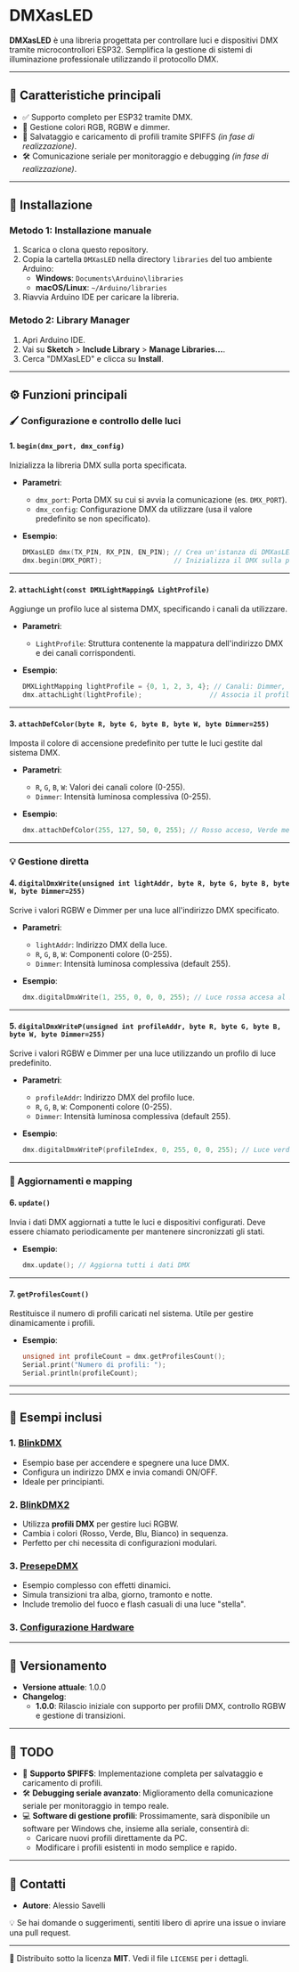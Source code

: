 # **DMXasLED**

**DMXasLED** è una libreria progettata per controllare luci e dispositivi DMX tramite microcontrollori ESP32. Semplifica la gestione di sistemi di illuminazione professionale utilizzando il protocollo DMX.

---

## 🌟 **Caratteristiche principali**
- ✅ Supporto completo per ESP32 tramite DMX.
- 🎨 Gestione colori RGB, RGBW e dimmer.
- 📂 Salvataggio e caricamento di profili tramite SPIFFS *(in fase di realizzazione)*.
- 🛠️ Comunicazione seriale per monitoraggio e debugging *(in fase di realizzazione)*.


---

## 🚀 **Installazione**

### Metodo 1: Installazione manuale
1. Scarica o clona questo repository.
2. Copia la cartella `DMXasLED` nella directory `libraries` del tuo ambiente Arduino:
   - **Windows**: `Documents\Arduino\libraries`
   - **macOS/Linux**: `~/Arduino/libraries`
3. Riavvia Arduino IDE per caricare la libreria.

### Metodo 2: Library Manager
1. Apri Arduino IDE.
2. Vai su **Sketch** > **Include Library** > **Manage Libraries...**.
3. Cerca "DMXasLED" e clicca su **Install**.

---

## ⚙️ **Funzioni principali**

### 🖌️ Configurazione e controllo delle luci

#### 1. **`begin(dmx_port, dmx_config)`**
Inizializza la libreria DMX sulla porta specificata.

- **Parametri**:
  - `dmx_port`: Porta DMX su cui si avvia la comunicazione (es. `DMX_PORT`).
  - `dmx_config`: Configurazione DMX da utilizzare (usa il valore predefinito se non specificato).

- **Esempio**:
  ```cpp
  DMXasLED dmx(TX_PIN, RX_PIN, EN_PIN); // Crea un'istanza di DMXasLED
  dmx.begin(DMX_PORT);                  // Inizializza il DMX sulla porta specificata
  ```

---

#### 2. **`attachLight(const DMXLightMapping& LightProfile)`**
Aggiunge un profilo luce al sistema DMX, specificando i canali da utilizzare.

- **Parametri**:
  - `LightProfile`: Struttura contenente la mappatura dell'indirizzo DMX e dei canali corrispondenti.

- **Esempio**:
  ```cpp
  DMXLightMapping lightProfile = {0, 1, 2, 3, 4}; // Canali: Dimmer, R, G, B, W
  dmx.attachLight(lightProfile);                 // Associa il profilo al DMX
  ```

---

#### 3. **`attachDefColor(byte R, byte G, byte B, byte W, byte Dimmer=255)`**
Imposta il colore di accensione predefinito per tutte le luci gestite dal sistema DMX.

- **Parametri**:
  - `R`, `G`, `B`, `W`: Valori dei canali colore (0-255).
  - `Dimmer`: Intensità luminosa complessiva (0-255).

- **Esempio**:
  ```cpp
  dmx.attachDefColor(255, 127, 50, 0, 255); // Rosso acceso, Verde medio, Blu minimo
  ```

---

### 💡 Gestione diretta

#### 4. **`digitalDmxWrite(unsigned int lightAddr, byte R, byte G, byte B, byte W, byte Dimmer=255)`**
Scrive i valori RGBW e Dimmer per una luce all'indirizzo DMX specificato.

- **Parametri**:
  - `lightAddr`: Indirizzo DMX della luce.
  - `R`, `G`, `B`, `W`: Componenti colore (0-255).
  - `Dimmer`: Intensità luminosa complessiva (default 255).

- **Esempio**:
  ```cpp
  dmx.digitalDmxWrite(1, 255, 0, 0, 0, 255); // Luce rossa accesa al massimo
  ```

---

#### 5. **`digitalDmxWriteP(unsigned int profileAddr, byte R, byte G, byte B, byte W, byte Dimmer=255)`**
Scrive i valori RGBW e Dimmer per una luce utilizzando un profilo di luce predefinito.

- **Parametri**:
  - `profileAddr`: Indirizzo DMX del profilo luce.
  - `R`, `G`, `B`, `W`: Componenti colore (0-255).
  - `Dimmer`: Intensità luminosa complessiva (default 255).

- **Esempio**:
  ```cpp
  dmx.digitalDmxWriteP(profileIndex, 0, 255, 0, 0, 255); // Luce verde accesa al massimo
  ```

---

### 🔄 Aggiornamenti e mapping

#### 6. **`update()`**
Invia i dati DMX aggiornati a tutte le luci e dispositivi configurati. Deve essere chiamato periodicamente per mantenere sincronizzati gli stati.

- **Esempio**:
  ```cpp
  dmx.update(); // Aggiorna tutti i dati DMX
  ```

---

#### 7. **`getProfilesCount()`**
Restituisce il numero di profili caricati nel sistema. Utile per gestire dinamicamente i profili.

- **Esempio**:
  ```cpp
  unsigned int profileCount = dmx.getProfilesCount();
  Serial.print("Numero di profili: ");
  Serial.println(profileCount);
  ```

---
---

## 📂 **Esempi inclusi**

### 1. [**BlinkDMX**](https://github.com/AlessioSavelli/DMXasLED/tree/main/examples/BlinkDMX)
- Esempio base per accendere e spegnere una luce DMX.
- Configura un indirizzo DMX e invia comandi ON/OFF.
- Ideale per principianti.

### 2. [**BlinkDMX2**](https://github.com/AlessioSavelli/DMXasLED/tree/main/examples/BlinkDMX2)
- Utilizza **profili DMX** per gestire luci RGBW.
- Cambia i colori (Rosso, Verde, Blu, Bianco) in sequenza.
- Perfetto per chi necessita di configurazioni modulari.

### 3. [**PresepeDMX**](https://github.com/AlessioSavelli/DMXasLED/tree/main/examples/PresepeDMX)
- Esempio complesso con effetti dinamici.
- Simula transizioni tra alba, giorno, tramonto e notte.
- Include tremolio del fuoco e flash casuali di una luce "stella".

### 3. [**Configurazione Hardware**](https://github.com/AlessioSavelli/DMXasLED/tree/main/docs/)

---

## 📜 **Versionamento**

- **Versione attuale**: 1.0.0
- **Changelog**:
  - **1.0.0**: Rilascio iniziale con supporto per profili DMX, controllo RGBW e gestione di transizioni.

---

## 📝 **TODO**
- 📂 **Supporto SPIFFS**: Implementazione completa per salvataggio e caricamento di profili.
- 🛠️ **Debugging seriale avanzato**: Miglioramento della comunicazione seriale per monitoraggio in tempo reale.
- 💻 **Software di gestione profili**: Prossimamente, sarà disponibile un software per Windows che, insieme alla seriale, consentirà di:
  - Caricare nuovi profili direttamente da PC.
  - Modificare i profili esistenti in modo semplice e rapido.
---

## 📧 **Contatti**

- **Autore**: Alessio Savelli

💡 Se hai domande o suggerimenti, sentiti libero di aprire una issue o inviare una pull request. 

---

📜 Distribuito sotto la licenza **MIT**. Vedi il file `LICENSE` per i dettagli.
